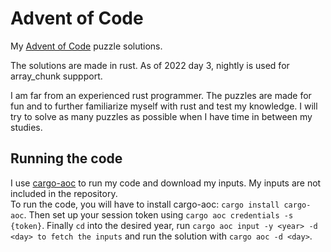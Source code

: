 # Advent of Code

My [Advent of Code](https://adventofcode.com/) puzzle solutions.

The solutions are made in rust.
As of 2022 day 3, nightly is used for array_chunk suppport.

I am far from an experienced rust programmer.
The puzzles are made for fun and to further familiarize myself with rust and test my knowledge.
I will try to solve as many puzzles as possible when I have time in between my studies.

## Running the code

I use [cargo-aoc](https://lib.rs/crates/cargo-aoc) to run my code and download my inputs.
My inputs are not included in the repository.  
To run the code, you will have to install cargo-aoc: `cargo install cargo-aoc`.
Then set up your session token using `cargo aoc credentials -s {token}`.
Finally `cd` into the desired year, run `cargo aoc input -y <year> -d <day> to fetch the inputs`
and run the solution with `cargo aoc -d <day>`.


